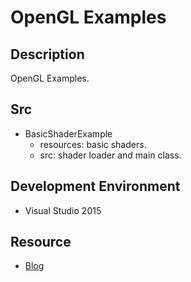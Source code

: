 # OpenGL Examples

## Description
OpenGL Examples.

## Src
- BasicShaderExample
	- resources: basic shaders.
	- src: shader loader and main class.

## Development Environment
- Visual Studio 2015

## Resource
- [Blog](https://blog.csdn.net/silence_iz/article/details/107351883)
